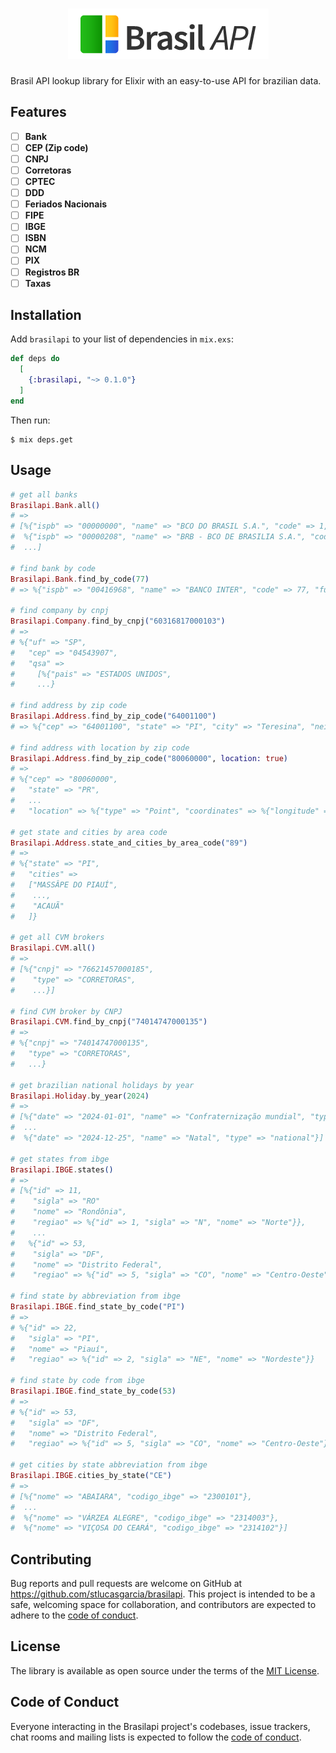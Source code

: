 <div align="center">
<h1><img src="https://raw.githubusercontent.com/BrasilAPI/BrasilAPI/main/public/brasilapi-logo-small.png" /></h1>

</div>

Brasil API lookup library for Elixir with an easy-to-use API for brazilian data.

## Features
 - [ ] **Bank**
 - [ ] **CEP (Zip code)**
 - [ ] **CNPJ**
 - [ ] **Corretoras**
 - [ ] **CPTEC**
 - [ ] **DDD**
 - [ ] **Feriados Nacionais**
 - [ ] **FIPE**
 - [ ] **IBGE**
 - [ ] **ISBN**
 - [ ] **NCM**
 - [ ] **PIX**
 - [ ] **Registros BR**
 - [ ] **Taxas**

## Installation

Add `brasilapi` to your list of dependencies in `mix.exs`:

```elixir
def deps do
  [
    {:brasilapi, "~> 0.1.0"}
  ]
end
```

Then run:

    $ mix deps.get

## Usage

```elixir
# get all banks
Brasilapi.Bank.all()
# =>
# [%{"ispb" => "00000000", "name" => "BCO DO BRASIL S.A.", "code" => 1, "fullName" => "Banco do Brasil S.A."},
#  %{"ispb" => "00000208", "name" => "BRB - BCO DE BRASILIA S.A.", "code" => 70, "fullName" => "BRB - BANCO DE BRASILIA S.A."},
#  ...]

# find bank by code
Brasilapi.Bank.find_by_code(77)
# => %{"ispb" => "00416968", "name" => "BANCO INTER", "code" => 77, "fullName" => "Banco Inter S.A."}

# find company by cnpj
Brasilapi.Company.find_by_cnpj("60316817000103")
# =>
# %{"uf" => "SP",
#   "cep" => "04543907",
#   "qsa" =>
#     [%{"pais" => "ESTADOS UNIDOS",
#     ...}

# find address by zip code
Brasilapi.Address.find_by_zip_code("64001100")
# => %{"cep" => "64001100", "state" => "PI", "city" => "Teresina", "neighborhood" => "Centro", "street" => "Praça Pedro II", "service" => "correios"}

# find address with location by zip code
Brasilapi.Address.find_by_zip_code("80060000", location: true)
# =>
# %{"cep" => "80060000",
#   "state" => "PR",
#   ...
#   "location" => %{"type" => "Point", "coordinates" => %{"longitude" => "-49.2614791", "latitude" => "-25.427253"}}}

# get state and cities by area code
Brasilapi.Address.state_and_cities_by_area_code("89")
# =>
# %{"state" => "PI",
#   "cities" =>
#   ["MASSÂPE DO PIAUÍ",
#    ...,
#    "ACAUÃ"
#   ]}

# get all CVM brokers
Brasilapi.CVM.all()
# =>
# [%{"cnpj" => "76621457000185",
#    "type" => "CORRETORAS",
#    ...}]

# find CVM broker by CNPJ
Brasilapi.CVM.find_by_cnpj("74014747000135")
# =>
# %{"cnpj" => "74014747000135",
#   "type" => "CORRETORAS",
#   ...}

# get brazilian national holidays by year
Brasilapi.Holiday.by_year(2024)
# =>
# [%{"date" => "2024-01-01", "name" => "Confraternização mundial", "type" => "national"},
#  ...
#  %{"date" => "2024-12-25", "name" => "Natal", "type" => "national"}]

# get states from ibge
Brasilapi.IBGE.states()
# =>
# [%{"id" => 11,
#    "sigla" => "RO"
#    "nome" => "Rondônia",
#    "regiao" => %{"id" => 1, "sigla" => "N", "nome" => "Norte"}},
#    ...
#   %{"id" => 53,
#    "sigla" => "DF",
#    "nome" => "Distrito Federal",
#    "regiao" => %{"id" => 5, "sigla" => "CO", "nome" => "Centro-Oeste"}}]

# find state by abbreviation from ibge
Brasilapi.IBGE.find_state_by_code("PI")
# =>
# %{"id" => 22,
#   "sigla" => "PI",
#   "nome" => "Piauí",
#   "regiao" => %{"id" => 2, "sigla" => "NE", "nome" => "Nordeste"}}

# find state by code from ibge
Brasilapi.IBGE.find_state_by_code(53)
# =>
# %{"id" => 53,
#   "sigla" => "DF",
#   "nome" => "Distrito Federal",
#   "regiao" => %{"id" => 5, "sigla" => "CO", "nome" => "Centro-Oeste"}}

# get cities by state abbreviation from ibge
Brasilapi.IBGE.cities_by_state("CE")
# =>
# [%{"nome" => "ABAIARA", "codigo_ibge" => "2300101"},
#  ...
#  %{"nome" => "VÁRZEA ALEGRE", "codigo_ibge" => "2314003"},
#  %{"nome" => "VIÇOSA DO CEARÁ", "codigo_ibge" => "2314102"}]
```

## Contributing

Bug reports and pull requests are welcome on GitHub at https://github.com/stlucasgarcia/brasilapi. This project is intended to be a safe, welcoming space for collaboration, and contributors are expected to adhere to the [code of conduct](https://github.com/stlucasgarcia/brasilapi/blob/main/CODE_OF_CONDUCT.md).

## License

The library is available as open source under the terms of the [MIT License](https://opensource.org/licenses/MIT).

## Code of Conduct

Everyone interacting in the Brasilapi project's codebases, issue trackers, chat rooms and mailing lists is expected to follow the [code of conduct](https://github.com/stlucasgarcia/brasilapi/blob/main/CODE_OF_CONDUCT.md).
